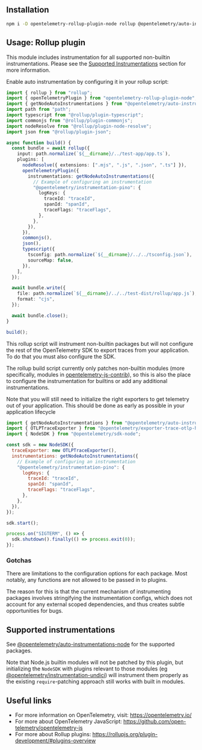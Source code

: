 ## Installation

```bash
npm i -D opentelemetry-rollup-plugin-node rollup @opentelemetry/auto-instrumentations-node @rollup/plugin-typescript @rollup/plugin-commonjs @rollup/plugin-node-resolve @rollup/plugin-json
```

## Usage: Rollup plugin

This module includes instrumentation for all supported non-builtin instrumentations.
Please see the [Supported Instrumentations](#supported-instrumentations) section for more information.

Enable auto instrumentation by configuring it in your rollup script:

```typescript
import { rollup } from "rollup";
import { openTelemetryPlugin } from "opentelemetry-rollup-plugin-node";
import { getNodeAutoInstrumentations } from "@opentelemetry/auto-instrumentations-node";
import path from "path";
import typescript from "@rollup/plugin-typescript";
import commonjs from "@rollup/plugin-commonjs";
import nodeResolve from "@rollup/plugin-node-resolve";
import json from "@rollup/plugin-json";

async function build() {
  const bundle = await rollup({
    input: path.normalize(`${__dirname}/../test-app/app.ts`),
    plugins: [
      nodeResolve({ extensions: [".mjs", ".js", ".json", ".ts"] }),
      openTelemetryPlugin({
        instrumentations: getNodeAutoInstrumentations({
          // Example of configuring an instrumentation
          "@opentelemetry/instrumentation-pino": {
            logKeys: {
              traceId: "traceId",
              spanId: "spanId",
              traceFlags: "traceFlags",
            },
          },
        }),
      }),
      commonjs(),
      json(),
      typescript({
        tsconfig: path.normalize(`${__dirname}/../../tsconfig.json`),
        sourceMap: false,
      }),
    ],
  });

  await bundle.write({
    file: path.normalize(`${__dirname}/../../test-dist/rollup/app.js`),
    format: "cjs",
  });

  await bundle.close();
}

build();
```

This rollup script will instrument non-builtin packages but will not configure the rest of the OpenTelemetry SDK to export traces
from your application. To do that you must also configure the SDK.

The rollup build script currently only patches non-builtin modules (more specifically, modules in [opentelemetry-js-contrib](https://github.com/open-telemetry/opentelemetry-js-contrib)), so this is also the place to configure the instrumentation
for builtins or add any additional instrumentations.

Note that you will still need to initialize the right exporters to get telemetry out of your application. This should be done as early as possible in your application lifecycle

```javascript
import { getNodeAutoInstrumentations } from "@opentelemetry/auto-instrumentations-node";
import { OTLPTraceExporter } from "@opentelemetry/exporter-trace-otlp-http";
import { NodeSDK } from "@opentelemetry/sdk-node";

const sdk = new NodeSDK({
  traceExporter: new OTLPTraceExporter(),
  instrumentations: getNodeAutoInstrumentations({
    // Example of configuring an instrumentation
    "@opentelemetry/instrumentation-pino": {
      logKeys: {
        traceId: "traceId",
        spanId: "spanId",
        traceFlags: "traceFlags",
      },
    },
  }),
});

sdk.start();

process.on("SIGTERM", () => {
  sdk.shutdown().finally(() => process.exit(0));
});
```

### Gotchas

There are limitations to the configuration options for each package. Most notably, any functions are not allowed to be passed in to plugins.

The reason for this is that the current mechanism of instrumenting packages involves stringifying the instrumentation configs, which does not account for any external scoped dependencies, and thus creates subtle opportunities for bugs.

## Supported instrumentations

See [@opentelemetry/auto-instrumentations-node](https://github.com/open-telemetry/opentelemetry-js-contrib/tree/main/metapackages/auto-instrumentations-node) for the supported packages.

Note that Node.js builtin modules will not be patched by this plugin, but initializing the `NodeSDK` with plugins relevant to those modules (eg [@opentelemetry/instrumentation-undici](https://www.npmjs.com/package/@opentelemetry/instrumentation-undici)) will instrument them properly as the existing `require`-patching approach still works with built in modules.

## Useful links

- For more information on OpenTelemetry, visit: <https://opentelemetry.io/>
- For more about OpenTelemetry JavaScript: <https://github.com/open-telemetry/opentelemetry-js>
- For more about Rollup plugins: <https://rollupjs.org/plugin-development/#plugins-overview>
